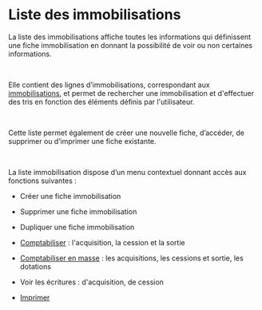 # Liste des immobilisations

La liste des immobilisations affiche toutes 
 les informations qui définissent une fiche immobilisation en donnant la 
 possibilité de voir ou non certaines informations.


 


Elle contient des lignes d’immobilisations, 
 correspondant aux [immobilisations](Immobilisation.md), et 
 permet de rechercher une immobilisation et d'effectuer des tris en fonction 
 des éléments définis par l'utilisateur.


 


Cette liste permet également de créer une 
 nouvelle fiche, d’accéder, de supprimer ou d’imprimer une fiche existante.


 


La liste immobilisation dispose d’un menu 
 contextuel donnant accès aux fonctions suivantes :


* Créer une 
 fiche immobilisation
* Supprimer 
 une fiche immobilisation
* Dupliquer 
 une fiche immobilisation
* [Comptabiliser](../Comptabilisation/GenerationEcrituresComptables.md) 
 : l'acquisition, la cession et 
 la sortie
* [Comptabiliser 
 en masse](../Comptabilisation/OutilsComptabilisationMasse.md) : les acquisitions, 
 les cessions et sortie, les dotations
* Voir les écritures 
 : d'acquisition, de cession


* [Imprimer](../Impressions/ImpressionImmobilisations.md)


